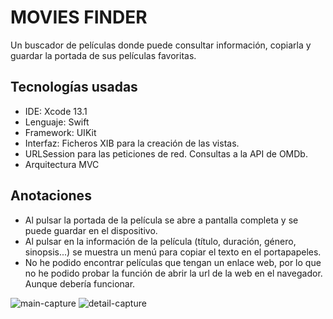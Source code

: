 # MOVIES FINDER

Un buscador de películas donde puede consultar información, copiarla y guardar la portada de sus películas favoritas.

## Tecnologías usadas

- IDE: Xcode 13.1 
- Lenguaje: Swift
- Framework: UIKit
- Interfaz: Ficheros XIB para la creación de las vistas.
- URLSession para las peticiones de red. Consultas a la API de OMDb.
- Arquitectura MVC

## Anotaciones

- Al pulsar la portada de la película se abre a pantalla completa y se puede guardar en el dispositivo. 
- Al pulsar en la información de la película (título, duración, género, sinopsis...) se muestra un menú para copiar el texto en el portapapeles.
- No he podido encontrar películas que tengan un enlace web, por lo que no he podido probar la función de abrir la url de la web en el navegador. Aunque debería funcionar.

![main-capture](https://user-images.githubusercontent.com/33114106/143756213-d2a2c515-2d30-45da-92c2-5459cfbb56da.png)
![detail-capture](https://user-images.githubusercontent.com/33114106/143756234-1f039aa5-7d9e-4153-ac25-4cb256acaab2.png)
